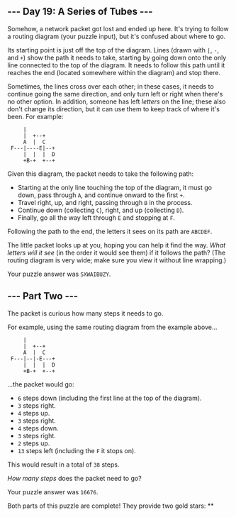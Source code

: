 --- Day 19: A Series of Tubes ---
---------------------------------

Somehow, a network packet got lost and ended up here. It's trying to
follow a routing diagram (your puzzle input), but it's confused about
where to go.

Its starting point is just off the top of the diagram. Lines (drawn with
`|`, `-`, and `+`) show the path it needs to take, starting by going
down onto the only line connected to the top of the diagram. It needs to
follow this path until it reaches the end (located somewhere within the
diagram) and stop there.

Sometimes, the lines cross over each other; in these cases, it needs to
continue going the same direction, and only turn left or right when
there's no other option. In addition, someone has left *letters* on the
line; these also don't change its direction, but it can use them to keep
track of where it's been. For example:

         |          
         |  +--+    
         A  |  C    
     F---|----E|--+ 
         |  |  |  D 
         +B-+  +--+ 

Given this diagram, the packet needs to take the following path:

-   Starting at the only line touching the top of the diagram, it must
    go down, pass through `A`, and continue onward to the first `+`.
-   Travel right, up, and right, passing through `B` in the process.
-   Continue down (collecting `C`), right, and up (collecting `D`).
-   Finally, go all the way left through `E` and stopping at `F`.

Following the path to the end, the letters it sees on its path are
`ABCDEF`.

The little packet looks up at you, hoping you can help it find the way.
*What letters will it see* (in the order it would see them) if it
follows the path? (The routing diagram is very wide; make sure you view
it without line wrapping.)

Your puzzle answer was `SXWAIBUZY`.

--- Part Two ---
----------------

The packet is curious how many steps it needs to go.

For example, using the same routing diagram from the example above...

         |          
         |  +--+    
         A  |  C    
     F---|--|-E---+ 
         |  |  |  D 
         +B-+  +--+ 

...the packet would go:

-   `6` steps down (including the first line at the top of the diagram).
-   `3` steps right.
-   `4` steps up.
-   `3` steps right.
-   `4` steps down.
-   `3` steps right.
-   `2` steps up.
-   `13` steps left (including the `F` it stops on).

This would result in a total of `38` steps.

*How many steps* does the packet need to go?

Your puzzle answer was `16676`.

Both parts of this puzzle are complete! They provide two gold stars:
\*\*
